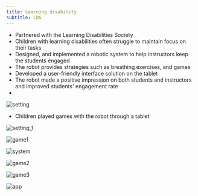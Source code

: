 ```yaml
---
title: Learning disability 
subtitle: LDS
---
```


- Partnered with the Learning Disabilities Society
- Children with learning disabilities often struggle to maintain focus on their tasks
- Designed, and implemented a robotic system to help instructors keep the students engaged
- The robot provides strategies such as breathing exercises, and games 
- Developed a user-friendly interface solution on the tablet  
- The robot made a positive impression on both students and instructors and improved students' engagement rate
- 
![setting](https://github.com/user-attachments/assets/4013a3f5-7707-44d1-a8cd-a58cc5d8340b)

- Children played games with the robot through a tablet

![setting_1](https://github.com/user-attachments/assets/084e0210-d601-47b2-b98e-ee2bbe256f4a)


![game1](https://github.com/user-attachments/assets/0e221614-1069-4e08-87e3-f8efe57bdb28)



![system](https://github.com/user-attachments/assets/93380f95-df40-4b33-b2f4-eefde9b58b0f)


![game2](https://github.com/user-attachments/assets/bbe1a89f-34f9-424a-a446-b46af1bb5362)

![game3](https://github.com/user-attachments/assets/ff80d312-6e70-4f68-ba1d-c009ad447b59)


![app](https://github.com/user-attachments/assets/1923af63-b797-4a13-85bf-7cf44d70f90b)


